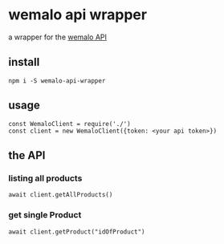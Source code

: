 # wemalo api wrapper

a wrapper for the [wemalo API](http://connect-api.wemalo.com/)

## install

`npm i -S wemalo-api-wrapper`

## usage

```
const WemaloClient = require('./')
const client = new WemaloClient({token: <your api token>})
```

## the API

### listing all products

```
await client.getAllProducts()
```

### get single Product

```
await client.getProduct("idOfProduct")
```
